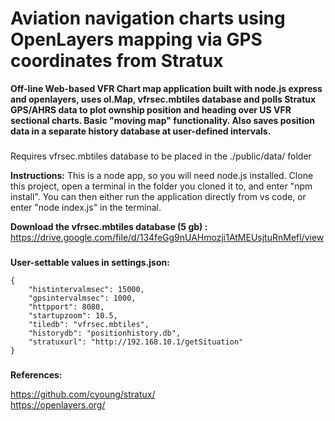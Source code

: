 # Aviation navigation charts using OpenLayers mapping via GPS coordinates from Stratux

**Off-line Web-based VFR Chart map application built with node.js express and openlayers, uses ol.Map, vfrsec.mbtiles database and polls Stratux GPS/AHRS data to plot ownship position and heading over US VFR sectional charts.  Basic "moving map" functionality. Also saves position data in a separate history database at user-defined intervals.**   

###
Requires vfrsec.mbtiles database to be placed in the ./public/data/ folder

**Instructions:** This is a node app, so you will need node.js installed. Clone this project, open a terminal in the folder you cloned it to, and enter "npm install". You can then either run the application directly from vs code, or enter "node index.js" in the terminal. 

**Download the vfrsec.mbtiles database (5 gb) :** https://drive.google.com/file/d/134feGg9nUAHmozji1AtMEUsjtuRnMefl/view

###
**User-settable values in settings.json:**
```
{
    "histintervalmsec": 15000,
    "gpsintervalmsec": 1000,
    "httpport": 8080,
    "startupzoom": 10.5,
    "tiledb": "vfrsec.mbtiles",
    "historydb": "positionhistory.db",
    "stratuxurl": "http://192.168.10.1/getSituation"
}
```
###
**References:**

https://github.com/cyoung/stratux/    
https://openlayers.org/     
